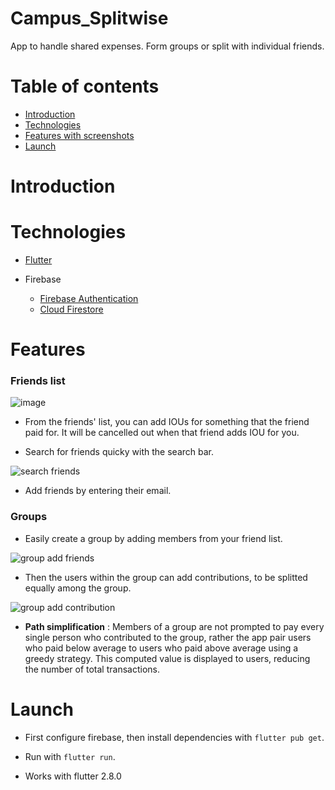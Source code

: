 # Campus_Splitwise

App to handle shared expenses. Form groups or split with individual friends.

# Table of contents

- [Introduction](#introduction)
- [Technologies](#technologies)
- [Features with screenshots](#features)
- [Launch](#launch)
<!-- -   [License](#license) -->

# Introduction

 <!-- Talk about the idea behind this app  -->

# Technologies

- [Flutter](https://docs.flutter.dev/get-started/)
  <!-- list of some important flutter plugins, if any -->

- Firebase
    - [Firebase Authentication](https://firebase.google.com/docs/auth?authuser=0&hl=en)
    - [Cloud Firestore](https://firebase.google.com/docs/firestore?hl=en&authuser=0)

# Features

### Friends list

![image](https://user-images.githubusercontent.com/95305611/178106151-c18ee466-e4b7-41ef-89bb-b20f7042feb4.png)

- From the friends' list, you can add IOUs for something that the friend paid for. It will be cancelled out when that friend adds IOU for you.

- Search for friends quicky with the search bar.

![search friends](https://user-images.githubusercontent.com/95305611/178107300-889ea79e-01a9-43d7-85af-43d88bf9b2f9.gif)

- Add friends by entering their email. 

### Groups

- Easily create a group by adding members from your friend list. 

![group add friends](https://user-images.githubusercontent.com/95305611/178106444-f8e6ba84-7824-4613-8d0a-0fbba0f0a319.gif)

- Then the users within the group can add contributions, to be splitted equally among the group.

![group add contribution](https://user-images.githubusercontent.com/95305611/178107019-eded277a-17b4-43b6-b389-82b7863ef87c.gif)


- **Path simplification** : Members of a group are not prompted to pay every single person who contributed to the group, rather the app pair users who paid below average to users who paid above average using a greedy strategy. This computed value is displayed to users, reducing the number of total transactions.

<!-- Settle Up : Only accessible by group owner, on activated, all contributions of the group is set to zero and any remaining IOUs are sent to each users' friends list. -->

# Launch

- First configure firebase, then install dependencies with `flutter pub get`.

- Run with `flutter run`.

- Works with flutter 2.8.0
